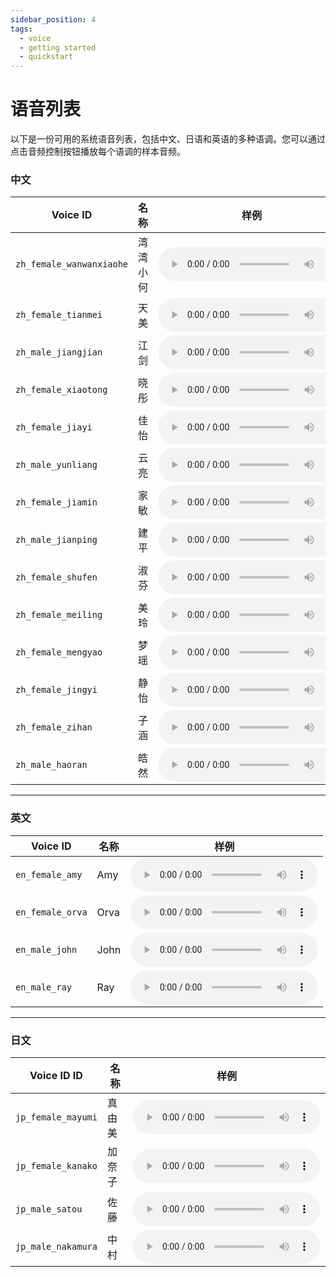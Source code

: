 ```yaml
---
sidebar_position: 4
tags:
  - voice
  - getting started
  - quickstart
---
```

# 语音列表


以下是一份可用的系统语音列表，包括中文、日语和英语的多种语调。您可以通过点击音频控制按钮播放每个语调的样本音频。

### 中文

| **Voice ID**       | **名称** | **样例** |
|---------------------|--------------|----------------|
| `zh_female_wanwanxiaohe` | 湾湾小何 | <audio controls src="https://cdn.aishengyun.cn/speakers/zh_female_wanwanxiaohe.wav"></audio> |
| `zh_female_tianmei` | 天美         | <audio controls src="https://cdn.aishengyun.cn/speakers/zh_female_tianmei.wav"></audio> |
| `zh_male_jiangjian` | 江剑         | <audio controls src="https://cdn.aishengyun.cn/speakers/zh_male_jiangjian.wav"></audio> |
| `zh_female_xiaotong`| 晓彤         | <audio controls src="https://cdn.aishengyun.cn/speakers/zh_female_xiaotong.wav"></audio> |
| `zh_female_jiayi`   | 佳怡         | <audio controls src="https://cdn.aishengyun.cn/speakers/zh_female_jiayi.wav"></audio> |
| `zh_male_yunliang`  | 云亮         | <audio controls src="https://cdn.aishengyun.cn/speakers/zh_male_yunliang.wav"></audio> |
| `zh_female_jiamin`  | 家敏         | <audio controls src="https://cdn.aishengyun.cn/speakers/zh_female_jiamin.wav"></audio> |
| `zh_male_jianping`  | 建平         | <audio controls src="https://cdn.aishengyun.cn/speakers/zh_male_jianping.wav"></audio> |
| `zh_female_shufen`  | 淑芬         | <audio controls src="https://cdn.aishengyun.cn/speakers/zh_female_shufen.wav"></audio> |
| `zh_female_meiling` | 美玲         | <audio controls src="https://cdn.aishengyun.cn/speakers/zh_female_meiling.wav"></audio> |
| `zh_female_mengyao` | 梦瑶         | <audio controls src="https://cdn.aishengyun.cn/speakers/zh_female_mengyao.wav"></audio> |
| `zh_female_jingyi`  | 静怡         | <audio controls src="https://cdn.aishengyun.cn/speakers/zh_female_jingyi.wav"></audio> |
| `zh_female_zihan`   | 子涵         | <audio controls src="https://cdn.aishengyun.cn/speakers/zh_female_zihan.wav"></audio> |
| `zh_male_haoran`    | 皓然         | <audio controls src="https://cdn.aishengyun.cn/speakers/zh_male_haoran.wav"></audio> |

---

### 英文

| **Voice ID**       | **名称** | **样例** |
|--------------------|--------------|----------------|
| `en_female_amy`    | Amy          | <audio controls src="https://cdn.aishengyun.cn/speakers/en_female_amy.wav"></audio> |
| `en_female_orva`   | Orva         | <audio controls src="https://cdn.aishengyun.cn/speakers/en_female_orva.wav"></audio> |
| `en_male_john`     | John         | <audio controls src="https://cdn.aishengyun.cn/speakers/en_male_john.wav"></audio> |
| `en_male_ray`      | Ray          | <audio controls src="https://cdn.aishengyun.cn/speakers/en_male_ray.wav"></audio> |

---

### 日文

| **Voice ID ID**       | **名称** | **样例** |
|--------------------|--------------|----------------|
| `jp_female_mayumi` | 真由美       | <audio controls src="https://cdn.aishengyun.cn/speakers/jp_female_mayumi.wav"></audio> |
| `jp_female_kanako` | 加奈子       | <audio controls src="https://cdn.aishengyun.cn/speakers/jp_female_kanako.wav"></audio> |
| `jp_male_satou`    | 佐藤         | <audio controls src="https://cdn.aishengyun.cn/speakers/jp_male_satou.wav"></audio> |
| `jp_male_nakamura` | 中村         | <audio controls src="https://cdn.aishengyun.cn/speakers/jp_male_nakamura.wav"></audio> |




